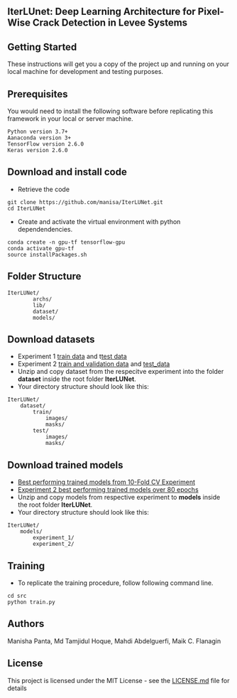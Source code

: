 ## IterLUnet: Deep Learning Architecture for Pixel-Wise Crack Detection in Levee Systems

## Getting Started

These instructions will get you a copy of the project up and running on your local machine for development and testing purposes.

## Prerequisites

You would need to install the following software before replicating this framework in your local or server machine.

```
Python version 3.7+
Aanaconda version 3+
TensorFlow version 2.6.0
Keras version 2.6.0

```

## Download and install code
- Retrieve the code
```
git clone https://github.com/manisa/IterLUNet.git
cd IterLUNet
```

- Create and activate the virtual environment with python dependendencies. 
```
conda create -n gpu-tf tensorflow-gpu
conda activate gpu-tf
source installPackages.sh

```

## Folder Structure
```
IterLUNet/
        archs/
        lib/
        dataset/
        models/
```

## Download datasets
- Experiment 1 [train data](https://drive.google.com/file/d/1Jk6VLWVBTBfVPI0jbxuftNDFLEVfqsXs/view?usp=sharing) and t[test data](https://cs.uno.edu/~mpanta1/IterLUNet/datasets/exp_1_test)
- Experiment 2 [train and validation data](https://cs.uno.edu/~mpanta1/IterLUNet/datasets/train_valid_data.zip) and [test_data](https://cs.uno.edu/~mpanta1/IterLUNet/datasets/exp_2_test.zip)
- Unzip and copy dataset from the respecitve experiment into the folder **dataset** inside the root folder **IterLUNet**.
- Your directory structure should look like this:

```
IterLUNet/
    dataset/
    	train/
        	images/
        	masks/
        test/
        	images/
        	masks/
```

## Download trained models
- [Best performing trained models from 10-Fold CV Experiment](https://cs.uno.edu/~mpanta1/IterLUNet/models/exp_1_models.zip)
- [Experiment 2 best performing trained models over 80 epochs](https://cs.uno.edu/~mpanta1/IterLUNet/models/exp_2_models.zip)
- Unzip and copy models from respective experiment to **models** inside the root folder **IterLUNet**.
- Your directory structure should look like this:

```
IterLUNet/
    models/
        experiment_1/
        experiment_2/
```

## Training
- To replicate the training procedure, follow following command line.
```
cd src
python train.py

```

## Authors
Manisha Panta, Md Tamjidul Hoque, Mahdi Abdelguerfi, Maik C. Flanagin
## License

This project is licensed under the MIT License - see the [LICENSE.md](LICENSE.md) file for details
